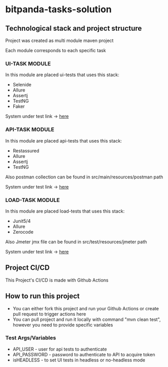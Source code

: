 # bitpanda-tasks-solution

## Technological stack and project structure

Project was created as multi module maven project

Each module corresponds to each specific task

### UI-TASK MODULE

In this module are placed ui-tests that uses this stack:

- Selenide
- Allure
- Assertj
- TestNG
- Faker

System under test link -> [here](http://automationpractice.com/index.php)

### API-TASK MODULE

In this module are placed api-tests that uses this stack:

- Restassured
- Allure
- Assertj
- TestNG

Also postman collection can be found in src/main/resources/postman path

System under test link -> [here](https://uebermaps.com/)

### LOAD-TASK MODULE

In this module are placed load-tests that uses this stack:

- Junit5/4
- Allure
- Zerocode

Also Jmeter jmx file can be found in src/test/resources/jmeter path

System under test link -> [here](https://orangehrm-demo-6x.orangehrmlive.com/auth/login)

## Project CI/CD

This Project's CI/CD is made with Github Actions

## How to run this project

- You can either fork this project and run your Github Actions or create pull request to trigger actions here
- You can pull project and run it locally with command "mvn clean test", however you need to provide specific variables

### Test Args/Variables
- API_USER - user for api tests to authenticate
- API_PASSWORD - password to authenticate to API to acquire token
- isHEADLESS - to set UI tests in headless or no-headless mode
